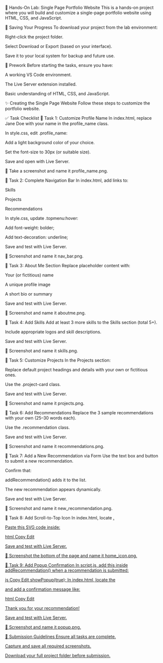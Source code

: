 📄 Hands-On Lab: Single Page Portfolio Website
This is a hands-on project where you will build and customize a single-page portfolio website using HTML, CSS, and JavaScript.

💾 Saving Your Progress
To download your project from the lab environment:

Right-click the project folder.

Select Download or Export (based on your interface).

Save it to your local system for backup and future use.

🧰 Prework
Before starting the tasks, ensure you have:

A working VS Code environment.

The Live Server extension installed.

Basic understanding of HTML, CSS, and JavaScript.

✨ Creating the Single Page Website
Follow these steps to customize the portfolio website.

✅ Task Checklist
🔹 Task 1: Customize Profile Name
In index.html, replace Jane Doe with your name in the profile_name class.

In style.css, edit .profile_name:

Add a light background color of your choice.

Set the font-size to 30px (or suitable size).

Save and open with Live Server.

📸 Take a screenshot and name it profile_name.png.

🔹 Task 2: Complete Navigation Bar
In index.html, add links to:

Skills

Projects

Recommendations

In style.css, update .topmenu:hover:

Add font-weight: bolder;

Add text-decoration: underline;

Save and test with Live Server.

📸 Screenshot and name it nav_bar.png.

🔹 Task 3: About Me Section
Replace placeholder content with:

Your (or fictitious) name

A unique profile image

A short bio or summary

Save and test with Live Server.

📸 Screenshot and name it aboutme.png.

🔹 Task 4: Add Skills
Add at least 3 more skills to the Skills section (total 5+).

Include appropriate logos and skill descriptions.

Save and test with Live Server.

📸 Screenshot and name it skills.png.

🔹 Task 5: Customize Projects
In the Projects section:

Replace default project headings and details with your own or fictitious ones.

Use the .project-card class.

Save and test with Live Server.

📸 Screenshot and name it projects.png.

🔹 Task 6: Add Recommendations
Replace the 3 sample recommendations with your own (25–30 words each).

Use the .recommendation class.

Save and test with Live Server.

📸 Screenshot and name it recommendations.png.

🔹 Task 7: Add a New Recommendation via Form
Use the text box and button to submit a new recommendation.

Confirm that:

addRecommendation() adds it to the list.

The new recommendation appears dynamically.

Save and test with Live Server.

📸 Screenshot and name it new_recommendation.png.

🔹 Task 8: Add Scroll-to-Top Icon
In index.html, locate <a href="#home">.

Paste this SVG code inside:

html
Copy
Edit

Save and test with Live Server.

📸 Screenshot the bottom of the page and name it home_icon.png.

🔹 Task 9: Add Popup Confirmation
In script.js, add this inside addRecommendation() when a recommendation is submitted:

js
Copy
Edit
showPopup(true);
In index.html, locate the <div id="popup"> and add a confirmation message like:

html
Copy
Edit
<p>Thank you for your recommendation!</p>
Save and test with Live Server.

📸 Screenshot and name it popup.png.

📝 Submission Guidelines
Ensure all tasks are complete.

Capture and save all required screenshots.

Download your full project folder before submission.